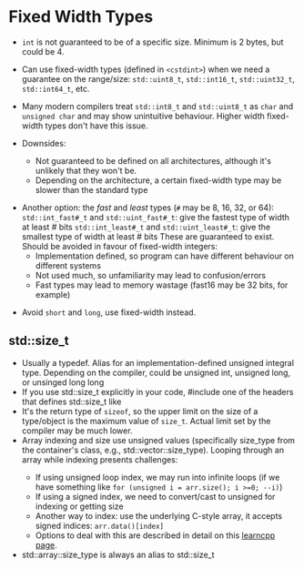 # Fixed Width Types
* `int` is not guaranteed to be of a specific size. Minimum is 2 bytes, but could be 4.
* Can use fixed-width types (defined in `<cstdint>`) when we need a guarantee on the range/size:
    `std::uint8_t`, `std::int16_t`, `std::uint32_t`, `std::int64_t`, etc.

* Many modern compilers treat `std::int8_t` and `std::uint8_t` as `char` and `unsigned char` and may show unintuitive behaviour. Higher width fixed-width types don't have this issue.
* Downsides:
    * Not guaranteed to be defined on all architectures, although it's unlikely that they won't be.
    * Depending on the architecture, a certain fixed-width type may be slower than the standard type

- Another option: the *fast* and *least* types (`#` may be 8, 16, 32, or 64):
  `std::int_fast#_t` and `std::uint_fast#_t`: give the fastest type of width at least # bits
  `std::int_least#_t` and `std::uint_least#_t`: give the smallest type of width at least # bits
  These are guaranteed to exist.
  Should be avoided in favour of fixed-width integers:
    * Implementation defined, so program can have different behaviour on different systems
    * Not used much, so unfamiliarity may lead to confusion/errors
    * Fast types may lead to memory wastage (fast16 may be 32 bits, for example)

* Avoid `short` and `long`, use fixed-width instead.


## std::size_t
* Usually a typedef. Alias for an implementation-defined unsigned integral type. 
    Depending on the compiler, could be unsigned int, unsigned long, or unsinged long long
* If you use std::size_t explicitly in your code, #include one of the headers that defines std::size_t like <cstddef>
* It's the return type of `sizeof`, so the upper limit on the size of a type/object is the maximum value of `size_t`. Actual limit set by the compiler may be much lower.
* Array indexing and size use unsigned values (specifically size_type from the container's class, e.g., std::vector<int>::size_type). Looping through an array while indexing presents challenges:
    * If using unsigned loop index, we may run into infinite loops (if we have something like `for (unsigned i = arr.size(); i >=0; --i)`)
    * If using a signed index, we need to convert/cast to unsigned for indexing or getting size
    * Another way to index: use the underlying C-style array, it accepts signed indices: `arr.data()[index] `
    * Options to deal with this are described in detail on this [learncpp page](https://www.learncpp.com/cpp-tutorial/arrays-loops-and-sign-challenge-solutions/).
* std::array::size_type is always an alias to std::size_t
